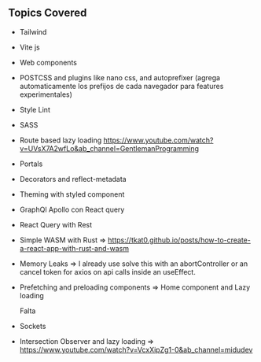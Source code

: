 ## Topics Covered

- Tailwind
- Vite js
- Web components
- POSTCSS and plugins like nano css, and autoprefixer (agrega automaticamente los prefijos de cada navegador para features experimentales)
- Style Lint
- SASS
- Route based lazy loading https://www.youtube.com/watch?v=UVsX7A2wfLo&ab_channel=GentlemanProgramming
- Portals
- Decorators and reflect-metadata
- Theming with styled component
- GraphQl Apollo con React query
- React Query with Rest
- Simple WASM with Rust => https://tkat0.github.io/posts/how-to-create-a-react-app-with-rust-and-wasm
- Memory Leaks => I already use solve this with an abortController or an cancel token for axios on api calls inside an useEffect.
- Prefetching and preloading components => Home component and Lazy loading

  Falta
- Sockets
- Intersection Observer and lazy loading => https://www.youtube.com/watch?v=VcxXipZg1-0&ab_channel=midudev
